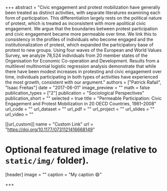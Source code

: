 +++
abstract = "Civic engagement and protest mobilization have generally been treated as distinct activities, with separate literatures examining each form of participation. This differentiation largely rests on the political nature of protest, which is treated as inconsistent with more apolitical civic engagement. We argue that the boundaries between protest participation and civic engagement became more permeable over time. We link this to consistency in the profiles of individuals who become engaged and the institutionalization of protest, which expanded the participatory base of protest to new groups. Using four waves of the European and World Values Survey, we analyze 78,524 individuals from 20 member states of the Organisation for Economic Co-operation and Development. Results from a multilevel multinomial logistic regression analysis demonstrate that while there have been modest increases in protesting and civic engagement over time, individuals participating in both types of activities have experienced the most growth, consistent with our argument."
authors = ["Patrick Rafail", "Isaac Freitas"]
date = "2017-06-01"
image_preview = ""
math = false
publication_types = ["2"]
publication = "Sociological Perspectives"
publication_short = ""
selected = true
title = "Permeable Participation: Civic Engagement and Protest Mobilization in 20 OECD Countries, 1981–2008"
url_code = ""
url_dataset = ""
url_pdf = ""
url_project = ""
url_slides = ""
url_video = ""

[[url_custom]]
name = "Custom Link"
url = "https://doi.org/10.1177/0731121416668149"

# Optional featured image (relative to `static/img/` folder).
[header]
image = ""
caption = "My caption :smile:"

+++

